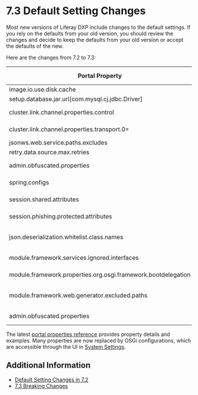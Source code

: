 # 7.3 Default Setting Changes

Most new versions of Liferay DXP include changes to the default settings. If you rely on the defaults from your old version, you should review the changes and decide to keep the defaults from your old version or accept the defaults of the new.

Here are the changes from 7.2 to 7.3:

| **Portal Property**                                           | **7.2 Default**                                                                                  | **7.3 Default**                                                                                                                       |
| ------------------------------------------------------------- | ------------------------------------------------------------------------------------------------ | ------------------------------------------------------------------------------------------------------------------------------------- |
| image.io.use.disk.cache                                       | true                                                                                             | false                                                                                                                                 |
| setup.database.jar.url[com.mysql.cj.jdbc.Driver]              | http\*                                                                                           | https\*                                                                                                                               |
| cluster.link.channel.properties.control                       | see [value](https://docs.liferay.com/dxp/portal/7.2-latest/propertiesdoc/portal.properties.html) | jgroups/udp_control.xml                                                                                                               |
| cluster.link.channel.properties.transport.0=                  | see [value](https://docs.liferay.com/dxp/portal/7.2-latest/propertiesdoc/portal.properties.html) | jgroups/udp_transport.xml                                                                                                             |
| jsonws.web.service.paths.excludes                             | _blank_                                                                                          | /user/update-password                                                                                                                 |
| retry.data.source.max.retries                                 | 100                                                                                              | 0                                                                                                                                     |
| admin.obfuscated.properties                                   | see [value](https://docs.liferay.com/dxp/portal/7.2-latest/propertiesdoc/portal.properties.html) | see [value](https://docs.liferay.com/dxp/portal/7.3-latest/propertiesdoc/portal.properties.html)                                      |
| spring.configs                                                | see [value](https://docs.liferay.com/dxp/portal/7.2-latest/propertiesdoc/portal.properties.html) | dropped META-INF/fabric-spring.xml and META-INF/asset-spring.xml                                                                      |
| session.shared.attributes                                     | see [value](https://docs.liferay.com/dxp/portal/7.2-latest/propertiesdoc/portal.properties.html) | dropped org.apache.struts.action.LOCALE                                                                                               |
| session.phishing.protected.attributes                         | see [value](https://docs.liferay.com/dxp/portal/7.2-latest/propertiesdoc/portal.properties.html) | added SETUP_WIZARD_PASSWORD_UPDATED                                                                                                   |
| json.deserialization.whitelist.class.names                    | see [value](https://docs.liferay.com/dxp/portal/7.2-latest/propertiesdoc/portal.properties.html) | added com.liferay.portal.kernel.util.GroupSubscriptionCheckSubscriptionSender and com.liferay.portal.kernel.util.SubscriptionSender   |
| module.framework.services.ignored.interfaces                  | see [value](https://docs.liferay.com/dxp/portal/7.2-latest/propertiesdoc/portal.properties.html) | added com.liferay.trash.kernel.service.\*                                                                                             |
| module.framework.properties.org.osgi.framework.bootdelegation | see [value](https://docs.liferay.com/dxp/portal/7.2-latest/propertiesdoc/portal.properties.html) | dropped javax.validation and javax.validation.\*                                                                                      |
| module.framework.web.generator.excluded.paths                 | see [value](https://docs.liferay.com/dxp/portal/7.2-latest/propertiesdoc/portal.properties.html) | added WEB-INF/lib/jackson-databind.jar and WEB-INF/lib/portletmvc4spring-framework.jar; dropped WEB-INF/lib/spring-webmvc-portlet.jar |
| admin.obfuscated.properties                                   | see [value](https://docs.liferay.com/dxp/portal/7.2-latest/propertiesdoc/portal.properties.html) | dropped captcha.engine.recaptcha.key.private                                                                                          |

The latest [portal properties reference](https://docs.liferay.com/dxp/portal/7.3-latest/propertiesdoc/portal.properties.html) provides property details and examples. Many properties are now replaced by OSGi configurations, which are accessible through the UI in [System Settings](../../../system-administration/configuring-liferay/system-settings.md).

## Additional Information

-   [Default Setting Changes in 7.2](default-setting-changes-in-7-2.md)
-   [7.3 Breaking Changes](../../../liferay-internals/reference/7-3-breaking-changes.md)
